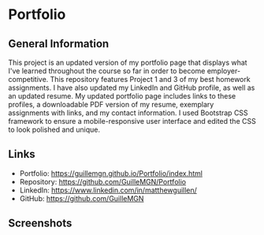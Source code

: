 # Portfolio

## General Information

This project is an updated version of my portfolio page that displays what I've learned throughout the course so far in order to become employer-competitive. 
This repository features Project 1 and 3 of my best homework assignments. I have also updated my LinkedIn and GitHub profile, as well as an updated resume. 
My updated portfolio page includes links to these profiles, a downloadable PDF version of my resume, exemplary assignments with links, and my contact information. 
I used Bootstrap CSS framework to ensure a mobile-responsive user interface and edited the CSS to look polished and unique. 

## Links
* Portfolio: https://guillemgn.github.io/Portfolio/index.html
* Repository: https://github.com/GuilleMGN/Portfolio
* LinkedIn: https://www.linkedin.com/in/matthewguillen/
* GitHub: https://github.com/GuilleMGN

## Screenshots

